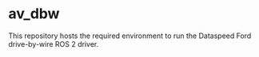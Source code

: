 # av_dbw
This repository hosts the required environment to run the Dataspeed Ford drive-by-wire ROS 2 driver.
